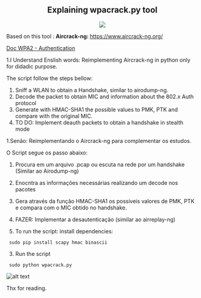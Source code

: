 <h2 align="center"> Explaining wpacrack.py tool</h2> 
<p align="center">
  <img src="https://img.shields.io/badge/python%20-%2314354C.svg?&style=for-the-badge&logo=python&logoColor=white"/>
</p>

Based on this tool : <b>Aircrack-ng: </b> <a href="https://www.aircrack-ng.org/" target="_blank">https://www.aircrack-ng.org/</a>

[Doc WPA2 - Authentication](https://gateway.pinata.cloud/ipfs/QmZwXohZ8yai8gwSjx2NLbfBCLKbbUGXTLehGrzSezdJqv)

1.I Understand Enslish words:
Reimplementing Aircrack-ng in python only for didadic purpose.

The script follow the steps bellow:
  1. Sniff a WLAN to obtain a Handshake, similar to airodump-ng.
  2. Decode the packet to obtain MIC and information about the 802.x Auth protocol
  3. Generate with HMAC-SHA1 the possible values to PMK, PTK and compare with the original MIC.
  4. TO DO: Implement deauth packets to obtain a handshake in stealth mode


1.Senão:
Reimplementando o Aircrack-ng para complementar os estudos.

O Script segue os passo abaixo:
  1. Procura em um arquivo .pcap ou escuta na rede por um handshake (Similar ao Airodump-ng)
  2. Enocntra as informações necessárias realizando um decode nos pacotes
  3. Gera através da função HMAC-SHA1 os possiveis valores de PMK, PTK e compara com o MIC obtido no handshake.
  4. FAZER: Implementar a desautenticação (similar ao airreplay-ng)

2. To run the script:
install dependencies:

 <code> sudo pip install scapy hmac binascii </code>
  
3. Run the script
   
  <code> sudo python wpacrack.py</code>
  
  ![alt text](https://gateway.pinata.cloud/ipfs/Qmbe28BBHHmcLRpSMkfqZAL5WnZV9tSNkvT7Lv6WsFnYpT)
 

Thx for reading.
